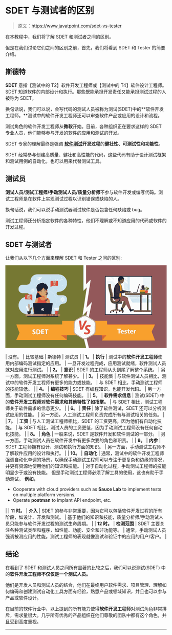# SDET 与测试者的区别

> 原文：<https://www.javatpoint.com/sdet-vs-tester>

在本教程中，我们将了解 SDET 和测试者之间的区别。

但是在我们讨论它们之间的区别之前，首先，我们将看到 SDET 和 Tester 的简要介绍。

## 斯德特

**SDET** 意指【测试中的 T2】软件开发工程师或【测试中的 T4】软件设计工程师。SDET 知道软件的内部设计和执行。那些既能承担开发责任又能承担测试过程的人被称为 SDET。

换句话说，我们可以说，会写代码的测试人员被称为测试(SDET)中的**软件开发工程师。**测试中的软件开发工程师还可以审查软件产品或应用的设计和流程。

测试角色的软件开发工程师从**微软**开始。目前，各种组织正在要求这样的 SDET 专业人员，他们能够参与开发的软件的应用和测试的开发。

SDET 专家的理解最终是强调 [**软件测试**](https://www.javatpoint.com/software-testing-tutorial)**开发过程**的**健壮性、可测试性和功能性**。

SDET 经常参与创建高质量、健壮和高性能的代码，这些代码有助于设计测试框架和测试用例的自动化，也可以用来代替测试工具。

## 测试员

**测试人员/测试工程师/手动测试人员/质量分析师**不参与软件开发或编写代码。测试工程师是在软件上实现测试过程以识别错误或缺陷的人。

换句话说，我们可以说手动测试器测试软件是否包含任何缺陷或 bug。

测试工程师还分析指定软件的各种特性，他们不理解或不知道应用的代码或软件的开发过程。

## SDET 与测试者

让我们从以下几个方面来理解 SDET 和 Tester 之间的区别:

![SDET vs Tester](img/89210ef5452560479461a23a3df15574.png)

| 没有。 | 比较基础 | 斯德特 | 测试员 |
| **1。** | **执行** | 测试中的**软件开发工程师**使用内部编码测试指定的应用。 | 一旦开发过程完成，应用测试就绪，软件测试人员就对应用进行测试。 |
| **2。** | **意识** | SDET 的工程师从头到尾了解整个系统。 | 另一方面，测试工程师对系统了解甚少。 |
| **3。** | 技能集 | 与软件测试人员相比，测试中的软件开发工程师有更多的能力或技能。 | 与 SDET 相比，手动测试工程师的技能较低。 |
| **4。** | **编程技巧** | SDET 有编程知识，也能开发代码。 | 另一方面，手动测试工程师没有任何编码技能。 |
| **5。** | **软件需求信息** | 测试(SDET) 中的**软件开发工程师对软件需求和其他特性了如指掌。** | 与 SDET 相比，测试工程师关于软件需求的信息更少。 |
| **6。** | **责任** | 除了软件测试，SDET 还可以分析测试应用的性能。 | 另一方面，人工测试工程师负责完成所有与测试相关的任务。 |
| **7。** | **工资** | 与人工测试工程师相比，SDET 的工资更高，因为他们有自动化技能。 | 与 SDET 相比，测试人员的工资更低，因为手动测试工程师没有任何自动化技能。 |
| **8。** | **角色** | 一般来说，SDET 是软件开发和软件测试的一部分。 | 另一方面，手动测试人员在软件开发中有更多次要的角色和职责。 |
| **9。** | **内参** | SDET 工程师拥有设计、测试和执行方面的知识。 | 另一方面，手动测试工程师不了解软件应用的设计和执行。 |
| **10。** | **自动化** | 通常，测试中的软件开发工程师强调自动化单调的场景，以确保手动测试工程师可以专注于更复杂和边缘的情况，并更有资源地使用他们的知识和技能。 | 对于自动化过程，手动测试工程师的技能明显少于或没有技能。
但是手动测试工程师必须了解工具的使用，这也有助于手动测试。
**例如，**

*   Cooperate with cloud providers such as **Sauce Lab** to implement tests on multiple platform versions.
*   Operate **postman** to implant API endpoint, etc.

 |
| **11 时。** | **介入** | SDET 的参与非常重要，因为它可以包括软件开发过程的所有阶段，如设计、开发和测试。 | 基于他们的知识和技能，质量分析师/手动测试人员只能参与软件开发过程的测试生命周期。 |
| **12 时。** | **检测范围** | SDET 主要关注各种测试类型和程序，如性能、功能、安全和非功能等。 | 通常，手动测试人员强调被测应用的性能。测试工程师的表现就像测试和验证中的应用的用户/客户。 |

## 结论

在看到了 SDET 和测试人员之间所有显著的比较之后，我们可以说测试(SDET) 中的**软件开发工程师不仅仅是一个测试人员。**

他们是开发人员和测试人员的结合，他们在最终用户软件需求、项目管理、理解如何编码和创建测试自动化工具方面有经验，熟悉产品或领域知识，并且也可以参与产品或软件设计。

在目前的软件行业中，以上提到的所有能力使得**软件开发工程师**对测试角色非常排斥，需求量很大。几乎所有优秀的产品组织在他们尊敬的团队中都有这个角色，并且受到高度重视。

* * *